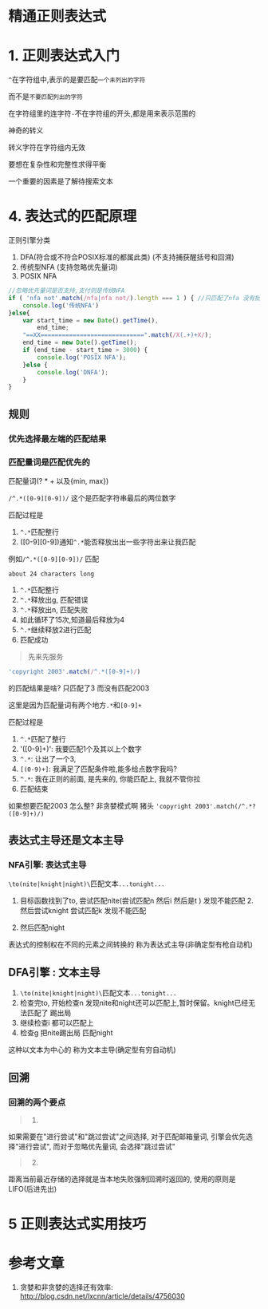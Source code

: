 # 精通正则表达式

# 1. 正则表达式入门

`^`在字符组中,表示的是要匹配`一个未列出的字符`

而不是`不要匹配列出的字符`

在字符组里的连字符`-`不在字符组的开头,都是用来表示范围的

神奇的转义

转义字符在字符组内无效

要想在复杂性和完整性求得平衡

一个重要的因素是了解待搜索文本

# 4. 表达式的匹配原理

正则引擎分类

1. DFA(符合或不符合POSIX标准的都属此类) (不支持捕获醒括号和回溯)
2. 传统型NFA (支持忽略优先量词)
3. POSIX NFA

```javascript
//忽略优先量词是否支持,支付则是传统NFA
if ( 'nfa not'.match(/nfa|nfa not/).length === 1 ) { //只匹配了nfa 没有批核nfa not
    console.log('传统NFA')
}else{
    var start_time = new Date().getTime(),
        end_time;
    "==XX=============================".match(/X(.+)+X/);
    end_time = new Date().getTime();
    if (end_time - start_time > 3000) {
        console.log('POSIX NFA');
    }else {
        console.log('DNFA');
    }
}
```

## 规则

### 优先选择最左端的匹配结果

### 匹配量词是匹配优先的

匹配量词(? * + 以及{min, max})

`/^.*([0-9][0-9])/` 这个是匹配字符串最后的两位数字

匹配过程是

1. `^.*`匹配整行
2. ([0-9][0-9])通知`^.*`能否释放出出一些字符出来让我匹配

例如`/^.*([0-9][0-9])/` 匹配

`about 24 characters long`

1. `^.*`匹配整行
2. `^.*`释放出g, 匹配错误
3. `^.*`释放出n, 匹配失败
4. 如此循环了15次,知道最后释放为4
5. `^.*`继续释放2进行匹配
6. 匹配成功


> 先来先服务

```javascript
'copyright 2003'.match(/^.*([0-9]+)/)
```

的匹配结果是啥? 只匹配了3 而没有匹配2003

这里是因为匹配量词有两个地方`.*`和`[0-9]+`

匹配过程是

1. `^.*`匹配了整行
2. '([0-9]+)': 我要匹配1个及其以上个数字
3. `^.*`: 让出了一个3, 
4. `[(0-9)+]`: 我满足了匹配条件啦,能多给点数字我吗?
5. `^.*`: 我在正则的前面, 是先来的, 你能匹配上, 我就不管你拉
6. 匹配结束

如果想要匹配2003 怎么整? 非贪婪模式啊 猪头 `'copyright 2003'.match(/^.*?([0-9]+)/)`

## 表达式主导还是文本主导 

### NFA引擎: 表达式主导

`\to(nite|knight|night)\`匹配文本`...tonight...`

1. 目标函数找到了to, 尝试匹配nite(尝试匹配n 然后i 然后是t ) 发现不能匹配
                                                                                                                                                                                            2. 然后尝试knight 尝试匹配k 发现不能匹配
                                                                                                                                                                                            
3. 然后匹配night

表达式的控制权在不同的元素之间转换的 称为表达式主导(非确定型有枪自动机)

## DFA引擎 : 文本主导

1. `\to(nite|knight|night)\`匹配文本`...tonight...`
2. 检查完to, 开始检查n 发现nite和night还可以匹配上,暂时保留。knight已经无法匹配了 踢出局
3. 继续检查i 都可以匹配上 
4. 检查g 把nite踢出局 匹配night

这种以文本为中心的 称为文本主导(确定型有穷自动机)
                                                                                                                                                                                                                                                                                                                                                                                                                                                                                                                                                                                                                                                                                                                                                                                                                                                                                                                                                                                                                                                                                                                                                                                                                                                                                                                                                                                                                                                                                                                                                                                                                                                                                                                                                                                                                                                                                                                                                                                                                                                                                                                                                                                                                                                                                                                                                                                                                                                                                                                                                                                                                                                                                                                                                                                                                                                                                                                                                                                                                                
## 回溯

### 回溯的两个要点

> 1.

如果需要在"进行尝试"和"跳过尝试"之间选择, 对于匹配邮箱量词, 引擎会优先选择"进行尝试", 而对于忽略优先量词, 会选择"跳过尝试"

> 2. 

距离当前最近存储的选择就是当本地失败强制回溯时返回的, 使用的原则是LIFO(后进先出)

# 5 正则表达式实用技巧



# 参考文章

1. 贪婪和非贪婪的选择还有效率: http://blog.csdn.net/lxcnn/article/details/4756030                                                                                                                                                                                                                                                                                                                                                                                                                                                                                                                                                                                                                                                                                                                                                                                                                                                                                                                                                                                                                                                                                                                                                                                                                                                                                                                                                                                                                                                                                                                                                                                                                                                                                                                                                                                                                                                                                                                                                                                                                                                                                                                                                                                                                                                                                                                                                                                                                                                                                                                                                                                                                                                                                                                                                                                                                                                                                                                                                                                                        
                                                                                                                                                                                                                                                                                                                                                                                                                                                                                                                                                                                       